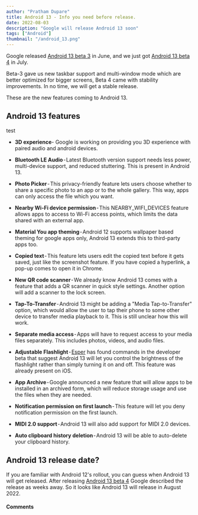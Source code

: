 ```yaml
---
author: "Pratham Dupare"
title: Android 13 - Info you need before release.
date: 2022-08-03
description: "Google will release Android 13 soon"
tags: ["Android"]
thumbnail: "/android_13.png"
---
```


Google released [Android 13 beta 3](https://www.tomsguide.com/news/android-13-beta-3-has-arrived-heres-whats-new) in June, and we just got [Android 13 beta 4](https://www.tomsguide.com/news/android-13s-final-beta-is-here-and-the-official-release-is-weeks-away) in July.

Beta-3 gave us new taskbar support and multi-window mode which are better optimized for bigger screens, Beta 4 came with stability improvements.
In no time, we will get a stable release.

These are the new features coming to Android 13.

## Android 13 features

test

- **3D experience**- Google is working on providing you 3D experience with paired audio and android devices.

- **Bluetooth LE Audio** - Latest Bluetooth version support needs less power, multi-device support, and reduced stuttering. This is present in Android 13.

- **Photo Picker** - This privacy-friendly feature lets users choose whether to share a specific photo to an app or to the whole gallery. This way, apps can only access the file which you want.

- **Nearby Wi-Fi device permission** - This NEARBY_WIFI_DEVICES feature allows apps to access to Wi-Fi access points, which limits the data shared with an external app.

- **Material You app theming** - Android 12 supports wallpaper based theming for google apps only, Android 13 extends this to third-party apps too.
- **Copied text** - This feature lets users edit the copied text before it gets saved, just like the screenshot feature. If you have copied a hyperlink, a pop-up comes to open it in Chrome.

- **New QR code scanner** - We already know Android 13 comes with a feature that adds a QR scanner in quick style settings. Another option will add a scanner to the lock screen.

- **Tap-To-Transfer** - Android 13 might be adding a "Media Tap-to-Transfer" option, which would allow the user to tap their phone to some other device to transfer media playback to it. This is still unclear how this will work.

- **Separate media access** - Apps will have to request access to your media files separately. This includes photos, videos, and audio files.

- **Adjustable Flashlight** - [Esper](https://blog.esper.io/android-13-flashlight-brightness-control/) has found commands in the developer beta that suggest Android 13 will let you control the brightness of the flashlight rather than simply turning it on and off. This feature was already present on iOS.

- **App Archive** - Google announced a new feature that will allow apps to be installed in an archived form, which will reduce storage usage and use the files when they are needed.

- **Notification permission on first launch** - This feature will let you deny notification permission on the first launch.

- **MIDI 2.0 support** - Android 13 will also add support for MIDI 2.0 devices.

- **Auto clipboard history deletion** - Android 13 will be able to auto-delete your clipboard history.

## Android 13 release date?

If you are familiar with Android 12's rollout, you can guess when Android 13 will get released.
After releasing [Android 13 beta 4](https://www.tomsguide.com/news/android-13s-final-beta-is-here-and-the-official-release-is-weeks-away) Google described the release as weeks away. So it looks like Android 13 will release in August 2022.

#### Comments

<script src="https://utteranc.es/client.js"
        repo="prathamdupare/fosspage_web"
        issue-term="pathname"
        label="Comment"
        theme="github-light"
        crossorigin="anonymous"
        async>
</script>
